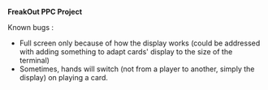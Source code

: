 **FreakOut PPC Project**

Known bugs :
- Full screen only because of how the display works (could be addressed with adding something to adapt cards' display to the size of the terminal)
- Sometimes, hands will switch (not from a player to another, simply the display) on playing a card.
